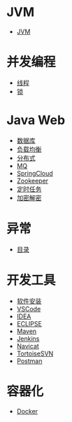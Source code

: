 # JVM
- [JVM](./md/jvm/src/SUMMARY.md)

# 并发编程
- <a href="content/concurrent/threads.md">线程</a>
- <a href="content/concurrent/lock.md">锁</a>

# Java Web
- <a href="content/JavaWeb/db.md">数据库</a>
- <a href="content/JavaWeb/LB.md">负载均衡</a>
- <a href="content/JavaWeb/distribution.md">分布式</a>
- <a href="content/JavaWeb/mq.md">MQ</a>
- <a href="content/JavaWeb/SpringCloud.md">SpringCloud</a>
- <a href="content/JavaWeb/zookeeper.md">Zookeeper</a>
- <a href="content/JavaWeb/scheduler.md">定时任务</a>
- <a href="content/JavaWeb/encrypt.md">加密解密</a>

# 异常
- <a href="content/exceptions.md">目录</a>

# 开发工具
- <a href="content/utils/软件安装.md">软件安装</a>
- <a href="content/utils/VSCode.md">VSCode</a>
- <a href="content/utils/idea.md">IDEA</a>
- <a href="content/utils/eclipse.md">ECLIPSE</a>
- <a href="content/utils/maven.md">Maven</a>
- <a href="content/utils/jenkins.md">Jenkins</a>
- <a href="content/utils/Navicat.md">Navicat</a>
- <a href="content/utils/TortoiseSVN.md">TortoiseSVN</a>
- <a href="content/utils/Postman.md">Postman</a>

# 容器化
- <a href="content/container/docker.md">Docker</a>
